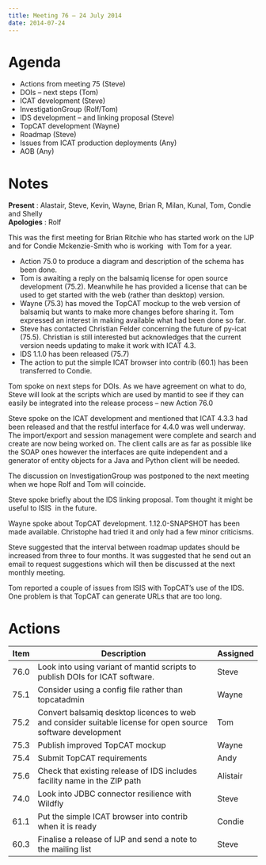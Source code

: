 ```yaml
---
title: Meeting 76 – 24 July 2014
date: 2014-07-24
---
```


# Agenda

  - Actions from meeting 75 (Steve)
  - DOIs – next steps (Tom)
  - ICAT development (Steve)
  - InvestigationGroup (Rolf/Tom)
  - IDS development – and linking proposal (Steve)
  - TopCAT development (Wayne)
  - Roadmap (Steve)
  - Issues from ICAT production deployments (Any)
  - AOB (Any)

# Notes

**Present** : Alastair, Steve, Kevin, Wayne, Brian R, Milan, Kunal, Tom,
Condie and Shelly  
**Apologies** : Rolf

This was the first meeting for Brian Ritchie who has started work on the
IJP and for Condie Mckenzie-Smith who is working  with Tom for a year.

  - Action 75.0 to produce a diagram and description of the schema has
    been done.
  - Tom is awaiting a reply on the balsamiq license for open source
    development (75.2). Meanwhile he has provided a license that can be
    used to get started with the web (rather than desktop) version.
  - Wayne (75.3) has moved the TopCAT mockup to the web version of
    balsamiq but wants to make more changes before sharing it. Tom
    expressed an interest in making available what had been done so far.
  - Steve has contacted Christian Felder concerning the future of
    py-icat (75.5). Christian is still interested but acknowledges that
    the current version needs updating to make it work with ICAT 4.3.
  - IDS 1.1.0 has been released (75.7)
  - The action to put the simple ICAT browser into contrib (60.1) has
    been transferred to Condie.

Tom spoke on next steps for DOIs. As we have agreement on what to do,
Steve will look at the scripts which are used by mantid to see if they
can easily be integrated into the release process – new Action 76.0

Steve spoke on the ICAT development and mentioned that ICAT 4.3.3 had
been released and that the restful interface for 4.4.0 was well
underway. The import/export and session management were complete and
search and create are now being worked on. The client calls are as far
as possible like the SOAP ones however the interfaces are quite
independent and a generator of entity objects for a Java and Python
client will be needed.

The discussion on InvestigationGroup was postponed to the next meeting
when we hope Rolf and Tom will coincide.

Steve spoke briefly about the IDS linking proposal. Tom thought it might
be useful to ISIS  in the future.

Wayne spoke about TopCAT development. 1.12.0-SNAPSHOT has been made
available. Christophe had tried it and only had a few minor criticisms.

Steve suggested that the interval between roadmap updates should be
increased from three to four months. It was suggested that he send out
an email to request suggestions which will then be discussed at the next
monthly meeting.

Tom reported a couple of issues from ISIS with TopCAT’s use of the IDS.
One problem is that TopCAT can generate URLs that are too
long.

# Actions

| Item | Description                                                                                                 | Assigned |
| ---- | ----------------------------------------------------------------------------------------------------------- | -------- |
| 76.0 | Look into using variant of mantid scripts to publish DOIs for ICAT software.                                | Steve    |
| 75.1 | Consider using a config file rather than topcatadmin                                                        | Wayne    |
| 75.2 | Convert balsamiq desktop licences to web and consider suitable license for open source software development | Tom      |
| 75.3 | Publish improved TopCAT mockup                                                                              | Wayne    |
| 75.4 | Submit TopCAT requirements                                                                                  | Andy     |
| 75.6 | Check that existing release of IDS includes facility name in the ZIP path                                   | Alistair |
| 74.0 | Look into JDBC connector resilience with Wildfly                                                            | Steve    |
| 61.1 | Put the simple ICAT browser into contrib when it is ready                                                   | Condie   |
| 60.3 | Finalise a release of IJP and send a note to the mailing list                                               | Steve    |
